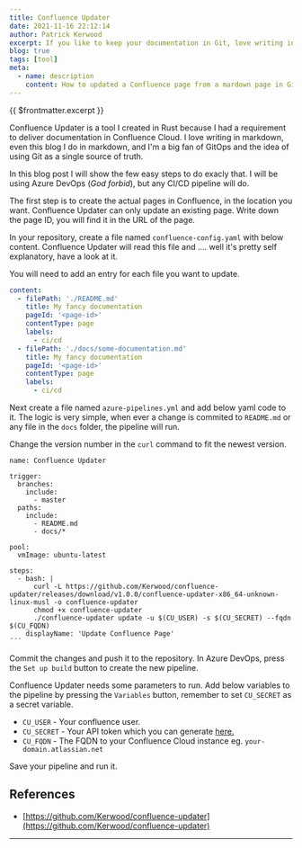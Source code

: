 ```yaml
---
title: Confluence Updater
date: 2021-11-16 22:12:14
author: Patrick Kerwood
excerpt: If you like to keep your documentation in Git, love writing in markdown but are somehow required to deliver documentation in Confluence, look no further. With Confluence Updater you can build a CI/CD pipeline to render a markdown page to html on change and upload it to Confluence Cloud.
blog: true
tags: [tool]
meta:
  - name: description
    content: How to updated a Confluence page from a mardown page in Git.
---
```


{{ $frontmatter.excerpt }}

Confluence Updater is a tool I created in Rust because I had a requirement to deliver documentation in Confluence Cloud. I love writing in markdown, even this blog I do in markdown, and I'm a big fan of GitOps and the idea of using Git as a single source of truth.

In this blog post I will show the few easy steps to do exacly that. I will be using Azure DevOps (_God forbid_), but any CI/CD pipeline will do.

The first step is to create the actual pages in Confluence, in the location you want. Confluence Updater can only update an existing page. Write down the page ID, you will find it in the URL of the page.

In your repository, create a file named `confluence-config.yaml` with below content. Confluence Updater will read this file and .... well it's pretty self explanatory, have a look at it.

You will need to add an entry for each file you want to update.

```yml
content:
  - filePath: './README.md'
    title: My fancy documentation
    pageId: '<page-id>'
    contentType: page
    labels:
      - ci/cd
  - filePath: './docs/some-documentation.md'
    title: My fancy documentation
    pageId: '<page-id>'
    contentType: page
    labels:
      - ci/cd
```

Next create a file named `azure-pipelines.yml` and add below yaml code to it. The logic is very simple, when ever a change is commited to `README.md` or any file in the `docs` folder, the pipeline will run.

Change the version number in the `curl` command to fit the newest version.

```yml{17,19}
name: Confluence Updater

trigger:
  branches:
    include:
      - master
  paths:
    include:
      - README.md
      - docs/*

pool:
  vmImage: ubuntu-latest

steps:
  - bash: |
      curl -L https://github.com/Kerwood/confluence-updater/releases/download/v1.0.0/confluence-updater-x86_64-unknown-linux-musl -o confluence-updater
      chmod +x confluence-updater
      ./confluence-updater update -u $(CU_USER) -s $(CU_SECRET) --fqdn $(CU_FQDN)
    displayName: 'Update Confluence Page'
´´´
```

Commit the changes and push it to the repository. In Azure DevOps, press the `Set up build` button to create the new pipeline.

Confluence Updater needs some parameters to run. Add below variables to the pipeline by pressing the `Variables` button, remember to set `CU_SECRET` as a secret variable.

- `CU_USER` - Your confluence user.
- `CU_SECRET` - Your API token which you can generate [here.](https://id.atlassian.com/manage-profile/security/api-tokens)
- `CU_FQDN` - The FQDN to your Confluence Cloud instance eg. `your-domain.atlassian.net`

Save your pipeline and run it.

## References

- [https://github.com/Kerwood/confluence-updater](https://github.com/Kerwood/confluence-updater)

---
